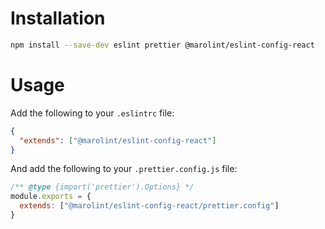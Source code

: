 # Installation

```bash
npm install --save-dev eslint prettier @marolint/eslint-config-react
```

# Usage

Add the following to your `.eslintrc` file:

```json
{
  "extends": ["@marolint/eslint-config-react"]
}
```

And add the following to your `.prettier.config.js` file:

```js
/** @type {import('prettier').Options} */
module.exports = {
  extends: ["@marolint/eslint-config-react/prettier.config"]
}
```
